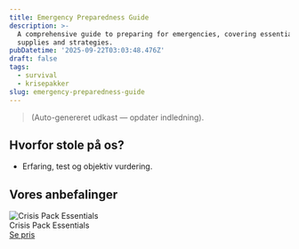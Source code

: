 ```yaml
---
title: Emergency Preparedness Guide
description: >-
  A comprehensive guide to preparing for emergencies, covering essential
  supplies and strategies.
pubDatetime: '2025-09-22T03:03:48.476Z'
draft: false
tags:
  - survival
  - krisepakker
slug: emergency-preparedness-guide
---
```

> (Auto-genereret udkast — opdater indledning).

## Hvorfor stole på os?
- Erfaring, test og objektiv vurdering.

## Vores anbefalinger


<!-- Auto: Affiliate-kort fra Products/SKUs -->

<div class="aff-card"><img src="abstract_15.png (https://v5.airtableusercontent.com/v3/u/45/45/1758520800000/1oF2_iM1J5Knh98nipu-aQ/cAffU8HCP7SjHAZx6HO6hecfwjQTxIX1b-QchBCBNeq9USQp1NNex6EMQsM29efhpXS_UOmiAc_c0nzzWpk7_HEPhUMwnrlF9exXUk74c2fDrsZU1JcqjnCrp9b8jXr8sjKeRFV86ZHO7_f4zd0ff5O8Yj_jQ-ESH2B4o0AEiqs/THM1KUSNz_b068RZXzM5lh7qkYZQY3f2DEXmLr2KPhI)" alt="Crisis Pack Essentials" class="aff-card__img" /><div class="aff-card__meta"><div class="aff-card__title">Crisis Pack Essentials</div><a class="aff-btn" href="https://affiliate.homeessentialsee62.com/deal789?utm_source=klartilalt&utm_medium=affiliate&subid=emergency-preparedness-guide-2025-09-22" rel="sponsored nofollow noopener" target="_blank">Se pris</a></div></div>

